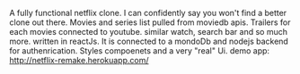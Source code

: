 A fully functional netflix clone. I can confidently say you won't find a better clone out there.
Movies and series list pulled from moviedb apis.
Trailers for each movies connected to youtube.
similar watch, search bar and so much more.
written in reactJs.
It is connected to a mondoDb and nodejs backend for authenrication.
Styles compoenets and a very "real" Ui.
demo app: http://netflix-remake.herokuapp.com/



